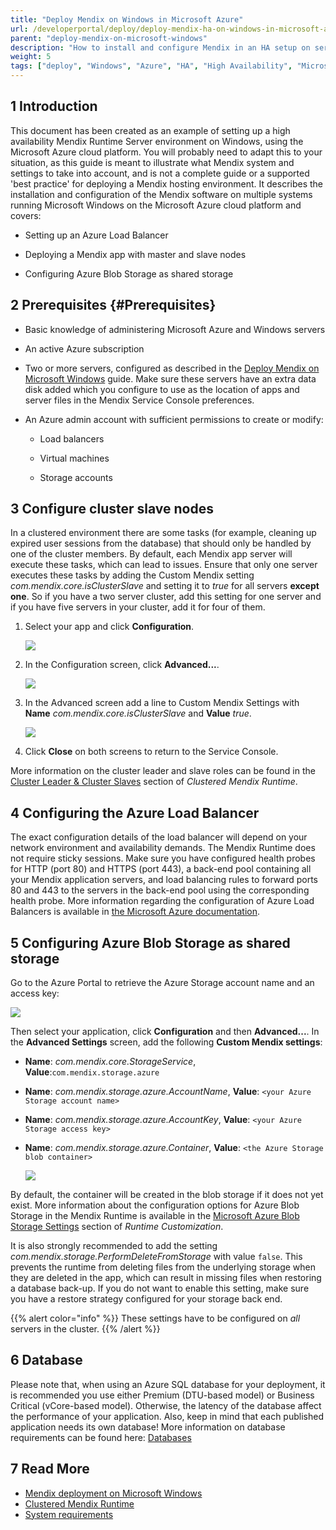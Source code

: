 ```yaml
---
title: "Deploy Mendix on Windows in Microsoft Azure"
url: /developerportal/deploy/deploy-mendix-ha-on-windows-in-microsoft-azure/
parent: "deploy-mendix-on-microsoft-windows"
description: "How to install and configure Mendix in an HA setup on servers running Windows in Microsoft Azure"
weight: 5
tags: ["deploy", "Windows", "Azure", "HA", "High Availability", "Microsoft", "Mendix Service Console", "IIS"]
---
```


## 1 Introduction

This document has been created as an example of setting up a high availability Mendix Runtime Server environment on Windows, using the Microsoft Azure cloud platform. You will probably need to adapt this to your situation, as this guide is meant to illustrate what Mendix system and settings to take into account, and is not a complete guide or a supported 'best practice' for deploying a Mendix hosting environment.
It describes the installation and configuration of the Mendix software on multiple systems running Microsoft Windows on the Microsoft Azure cloud platform and covers:

* Setting up an Azure Load Balancer

* Deploying a Mendix app with master and slave nodes

* Configuring Azure Blob Storage as shared storage


## 2 Prerequisites {#Prerequisites}

* Basic knowledge of administering Microsoft Azure and Windows servers

* An active Azure subscription

* Two or more servers, configured as described in the [Deploy Mendix on Microsoft Windows](/developerportal/deploy/deploy-mendix-on-microsoft-windows/) guide. Make sure these servers have an extra data disk added which you configure to use as the location of apps and server files in the Mendix Service Console preferences.

* An Azure admin account with sufficient permissions to create or modify:

  * Load balancers

  * Virtual machines

  * Storage accounts


## 3 Configure cluster slave nodes

In a clustered environment there are some tasks (for example, cleaning up expired user sessions from the database) that should only be handled by one of the cluster members. By default, each Mendix app server will execute these tasks, which can lead to issues. Ensure that only one server executes these tasks by adding the Custom Mendix setting _com.mendix.core.isClusterSlave_ and setting it to _true_ for all servers **except one**. So if you have a two server cluster, add this setting for one server and if you have five servers in your cluster, add it for four of them.

1. Select your app and click **Configuration**.

   ![](/attachments/developerportal/deploy/on-premises-design/deploy-mendix-on-microsoft-windows/deploy-mendix-ha-on-windows-in-microsoft-azure/slave_click_configuration.png)

2. In the Configuration screen, click **Advanced...**.

   ![](/attachments/developerportal/deploy/on-premises-design/deploy-mendix-on-microsoft-windows/deploy-mendix-ha-on-windows-in-microsoft-azure/slave_click_advanced.png)

3. In the Advanced screen add a line to Custom Mendix Settings with **Name** _com.mendix.core.isClusterSlave_ and **Value** _true_.

   ![](/attachments/developerportal/deploy/on-premises-design/deploy-mendix-on-microsoft-windows/deploy-mendix-ha-on-windows-in-microsoft-azure/slave_add_setting.png)

4. Click **Close** on both screens to return to the Service Console.

More information on the cluster leader and slave roles can be found in the [Cluster Leader & Cluster Slaves](/refguide/clustered-mendix-runtime/#cluster-leader-follower) section of *Clustered Mendix Runtime*.


## 4 Configuring the Azure Load Balancer

The exact configuration details of the load balancer will depend on your network environment and availability demands. The Mendix Runtime does not require sticky sessions. Make sure you have configured health probes for HTTP (port 80) and HTTPS (port 443), a back-end pool containing all your Mendix application servers, and load balancing rules to forward ports 80 and 443 to the servers in the back-end pool using the corresponding health probe.
More information regarding the configuration of Azure Load Balancers is available in [the Microsoft Azure documentation](https://docs.microsoft.com/en-us/azure/load-balancer/quickstart-load-balancer-standard-public-portal?tabs=option-1-create-load-balancer-standard).


## 5 Configuring Azure Blob Storage as shared storage

Go to the Azure Portal to retrieve the Azure Storage account name and an access key:

![](/attachments/developerportal/deploy/on-premises-design/deploy-mendix-on-microsoft-windows/deploy-mendix-ha-on-windows-in-microsoft-azure/azure_storage_keys.png)

Then select your application, click **Configuration** and then **Advanced...**. In the **Advanced Settings** screen, add the following **Custom Mendix settings**:

* **Name**: _com.mendix.core.StorageService_, **Value**:`com.mendix.storage.azure`

* **Name**: _com.mendix.storage.azure.AccountName_, **Value**: `<your Azure Storage account name>`

* **Name**: _com.mendix.storage.azure.AccountKey_, **Value**: `<your Azure Storage access key>`

* **Name**: _com.mendix.storage.azure.Container_, **Value**: `<the Azure Storage blob container>`

   ![](/attachments/developerportal/deploy/on-premises-design/deploy-mendix-on-microsoft-windows/deploy-mendix-ha-on-windows-in-microsoft-azure/application_storage_settings.png)

By default, the container will be created in the blob storage if it does not yet exist. More information about the configuration options for Azure Blob Storage in the Mendix Runtime is available in the [Microsoft Azure Blob Storage Settings](/refguide/custom-settings/#azure-blob) section of *Runtime Customization*.

It is also strongly recommended to add the setting _com.mendix.storage.PerformDeleteFromStorage_ with value `false`. This prevents the runtime from deleting files from the underlying storage when they are deleted in the app, which can result in missing files when restoring a database back-up.
If you do not want to enable this setting, make sure you have a restore strategy configured for your storage back end.

{{% alert color="info" %}}
These settings have to be configured on *all* servers in the cluster.
{{% /alert %}}

## 6 Database

Please note that, when using an Azure SQL database for your deployment, it is recommended you use either Premium (DTU-based model) or Business Critical (vCore-based model). Otherwise, the latency of the database affect the performance of your application.
Also, keep in mind that each published application needs its own database! More information on database requirements can be found here: [Databases](/refguide/system-requirements/#databases)


## 7 Read More

* [Mendix deployment on Microsoft Windows](/developerportal/deploy/deploy-mendix-on-microsoft-windows/)
* [Clustered Mendix Runtime](/refguide/clustered-mendix-runtime/)
* [System requirements](/refguide/system-requirements/)
